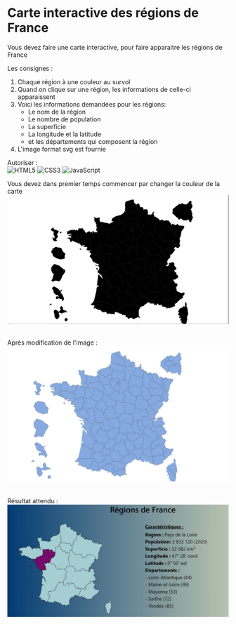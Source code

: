 # Carte interactive des régions de France
Vous devez faire une carte interactive, pour faire apparaitre les régions de France

Les consignes :
1. Chaque région à une couleur au survol
2. Quand on clique sur une région, les informations de celle-ci apparaissent
3. Voici les informations demandées pour les régions:
     - Le nom de la région
     - Le nombre de population
     - La superficie
     - La longitude et la latitude
     - et les départements qui composent la région
4. L'image format svg est fournie

Autoriser :<br/>
![HTML5](https://img.shields.io/badge/html5-%23E34F26.svg?style=for-the-badge&logo=html5&logoColor=white) ![CSS3](https://img.shields.io/badge/css3-%231572B6.svg?style=for-the-badge&logo=css3&logoColor=white) ![JavaScript](https://img.shields.io/badge/javascript-%23323330.svg?style=for-the-badge&logo=javascript&logoColor=%23F7DF1E)

Vous devez dans premier temps commencer par changer la couleur de la carte
![Image initiale](profile/img/16.jpg)&nbsp;&nbsp;

Après modification de l'image :
![Image modififié](profile/img/17.jpg)&nbsp;&nbsp;

Résultat attendu :
![ResultatAttendu](profile/img/18.jpg)&nbsp;&nbsp;
